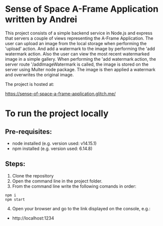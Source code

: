# Sense of Space A-Frame Application written by Andrei

This project consists of a simple backend service in Node.js and express 
that servers a couple of views representing the A-Frame Application.
The user can upload an image from the local storage when performing the 'upload'
action. And add a watermark to the image by performing the 'add watermark action.
Also the user can view the most recent watermarked image in a simple gallery.
When performing the 'add watermark action, the server route '/addImageWatermark 
is called, the image is stored on the server using Multer node package. The image
is then applied a watermark and overwrites the original image.


The project is hosted at:

https://sense-of-space-a-frame-application.glitch.me/


# To run the project locally

## Pre-requisites:
- node installed (e.g. version used: v14.15.1)
- npm installed (e.g. version used: 6.14.8)

## Steps:

1. Clone the repository
2. Open the command line in the project folder.
3. From the command line write the following comands in order:
```
npm i
npm start
```
4. Open your browser and go to the link displayed on the console,
e.g.:
- http://localhost:1234



